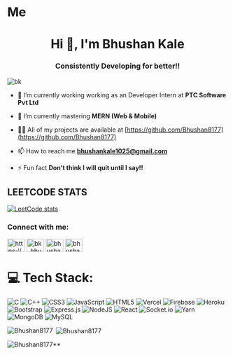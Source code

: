 # Me
<h1 align="center">Hi 👋, I'm Bhushan Kale</h1>
<h3 align="center">Consistently Developing for better!!</h3>

<p align="left"> <img src="https://komarev.com/ghpvc/?username=bk&label=Profile%20views&color=0e75b6&style=flat" alt="bk" /> </p>

- 🔭 I’m currently working working as an Developer Intern at **PTC Software Pvt Ltd**

- 🌱 I’m currently mastering **MERN (Web & Mobile)**

- 👨‍💻 All of my projects are available at [https://github.com/Bhushan8177](https://github.com/Bhushan8177)

- 📫 How to reach me **bhushankale1025@gmail.com**

- ⚡ Fun fact **Don't think I will quit until I say!!**

## LEETCODE STATS
[![LeetCode stats](https://leetcode-stats-six.vercel.app/?username=bhushan_kale&theme=dark)](https://github.com/KnlnKS/leetcode-stats)

<h3 align="left">Connect with me:</h3>
<p align="left">
<a href="https://www.linkedin.com/in/bhushan-kale/" target="blank"><img align="center" src="https://raw.githubusercontent.com/rahuldkjain/github-profile-readme-generator/master/src/images/icons/Social/linked-in-alt.svg" alt="https://www.linkedin.com/in/bhushan-kale-53493b203/" height="30" width="40" /></a>
<a href="https://instagram.com/bk_bhushan__" target="blank"><img align="center" src="https://raw.githubusercontent.com/rahuldkjain/github-profile-readme-generator/master/src/images/icons/Social/instagram.svg" alt="bk_bhushan__" height="30" width="40" /></a>
<a href="https://www.codechef.com/users/bhushan_kale" target="blank"><img align="center" src="https://cdn.jsdelivr.net/npm/simple-icons@3.1.0/icons/codechef.svg" alt="bhushan_kale" height="30" width="40" /></a>
<a href="https://www.hackerrank.com/bhushan_kale" target="blank"><img align="center" src="https://raw.githubusercontent.com/rahuldkjain/github-profile-readme-generator/master/src/images/icons/Social/hackerrank.svg" alt="bhushan_kale" height="30" width="40" /></a>
</p>


# 💻 Tech Stack:
![C](https://img.shields.io/badge/c-%2300599C.svg?style=for-the-badge&logo=c&logoColor=white) ![C++](https://img.shields.io/badge/c++-%2300599C.svg?style=for-the-badge&logo=c%2B%2B&logoColor=white) ![CSS3](https://img.shields.io/badge/css3-%231572B6.svg?style=for-the-badge&logo=css3&logoColor=white) ![JavaScript](https://img.shields.io/badge/javascript-%23323330.svg?style=for-the-badge&logo=javascript&logoColor=%23F7DF1E) ![HTML5](https://img.shields.io/badge/html5-%23E34F26.svg?style=for-the-badge&logo=html5&logoColor=white) ![Vercel](https://img.shields.io/badge/vercel-%23000000.svg?style=for-the-badge&logo=vercel&logoColor=white) ![Firebase](https://img.shields.io/badge/firebase-%23039BE5.svg?style=for-the-badge&logo=firebase) ![Heroku](https://img.shields.io/badge/heroku-%23430098.svg?style=for-the-badge&logo=heroku&logoColor=white) ![Bootstrap](https://img.shields.io/badge/bootstrap-%23563D7C.svg?style=for-the-badge&logo=bootstrap&logoColor=white) ![Express.js](https://img.shields.io/badge/express.js-%23404d59.svg?style=for-the-badge&logo=express&logoColor=%2361DAFB) ![NodeJS](https://img.shields.io/badge/node.js-6DA55F?style=for-the-badge&logo=node.js&logoColor=white) ![React](https://img.shields.io/badge/react-%2320232a.svg?style=for-the-badge&logo=react&logoColor=%2361DAFB) ![Socket.io](https://img.shields.io/badge/Socket.io-black?style=for-the-badge&logo=socket.io&badgeColor=010101) ![Yarn](https://img.shields.io/badge/yarn-%232C8EBB.svg?style=for-the-badge&logo=yarn&logoColor=white) ![MongoDB](https://img.shields.io/badge/MongoDB-%234ea94b.svg?style=for-the-badge&logo=mongodb&logoColor=white) ![MySQL](https://img.shields.io/badge/mysql-%2300f.svg?style=for-the-badge&logo=mysql&logoColor=white) 

<p><img align="left" src="https://github-readme-stats.vercel.app/api/top-langs?username=Bhushan8177&show_icons=true&locale=en&layout=compact" alt="Bhushan8177" /></p>

<p>&nbsp;<img align="center" src="https://github-readme-stats.vercel.app/api?username=Bhushan8177&show_icons=true&locale=en" alt="Bhushan8177" /></p>

<p><img align="center" src="https://github-readme-streak-stats.herokuapp.com/?user=Bhushan8177&" alt="Bhushan8177**" /></p>

